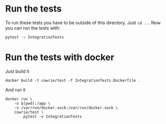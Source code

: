 # Run the tests

To run these tests you have to be outside of this directory. Just `cd ..`.
Now you can run the tests with:

```bash
pytest -v IntegrationTests
```

# Run the tests with docker

Just build it
```
docker build -t cowrie/test -f IntegrationTests.Dockerfile .
```

And run it
```
docker run \ 
    -v $(pwd):/app \ 
    -v /var/run/docker.sock:/var/run/docker.sock \  
    cowrie/test \
        pytest -v IntegrationTests
```
